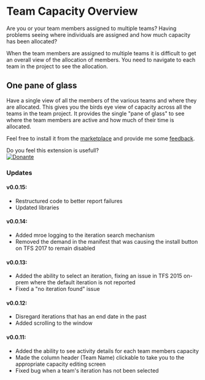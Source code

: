 # Team Capacity Overview

Are you or your team members assigned to multiple teams?
Having problems seeing where individuals are assigned and how much capacity has been allocated? 

When the team members are assigned to multiple teams it is difficult to get an overall view of the allocation of members. You need to navigate to each team in the project to see the allocation.

## One pane of glass
Have a single view of all the members of the various teams and where they are allocated. This gives you the birds eye view of capacity across all the teams in the team project.
It provides the single "pane of glass" to see where the team members are active and how much of their time is allocated.

Feel free to install it from the [marketplace](https://marketplace.visualstudio.com/items?itemName=tfc.team-capacity) and provide me some [feedback](https://github.com/NielZeeman/team-capacity-extension/issues).

Do you feel this extension is usefull?  
[![Donante](https://www.paypalobjects.com/en_US/i/btn/btn_donate_LG.gif)](https://paypal.me/nielzeeman/5)

### Updates
#### v0.0.15:
- Restructured code to better report failures
- Updated libraries
#### v0.0.14:
- Added mroe logging to the iteration search mechanism
- Removed the demand in the manifest that was causing the install button on TFS 2017 to remain disabled
#### v0.0.13:
- Added the ability to select an iteration, fixing an issue in TFS 2015 on-prem where the default iteration is not reported
- Fixed a "no iteration found" issue
#### v0.0.12:
- Disregard iterations that has an end date in the past
- Added scrolling to the window
#### v0.0.11:
- Added the ability to see activity details for each team members capacity
- Made the column header (Team Name) clickable to take you to the appropriate capacity editing screen
- Fixed bug when a team's iteration has not been selected

